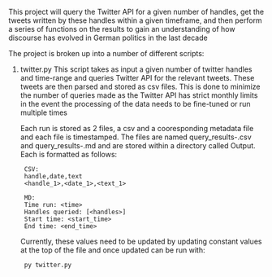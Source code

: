This project will query the Twitter API for a given number of handles, get the tweets
written by these handles within a given timeframe, and then perform a series of functions 
on the results to gain an understanding of how discourse has evolved in German politics in 
the last decade

The project is broken up into a number of different scripts:

1. twitter.py
	This script takes as input a given number of twitter handles and time-range and queries 
	Twitter API for the relevant tweets. These tweets are then parsed and stored as csv 
	files. This is done to minimize the number of queries made as the Twitter API has 
	strict monthly limits in the event the processing of the data needs to be fine-tuned 
	or run multiple times

	Each run is stored as 2 files, a csv and a cooresponding metadata file and 
	each file is timestamped. The files are named query_results-<timestamp>.csv and
	query_results-<timestamp>.md and are stored within a directory called Output. Each 
	is formatted as follows:

		CSV:
		handle,date,text
		<handle_1>,<date_1>,<text_1>

		MD:
		Time run: <time>
		Handles queried: [<handles>]
		Start time: <start_time>
		End time: <end_time>

	Currently, these values need to be updated by updating constant values at the top of 
	the file and once updated can be run with: 

		py twitter.py
